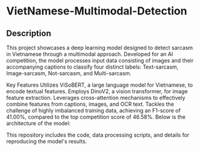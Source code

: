 # VietNamese-Multimodal-Detection
## Description
This project showcases a deep learning model designed to detect sarcasm in Vietnamese through a multimodal approach. Developed for an AI competition, the model processes input data consisting of images and their accompanying captions to classify four distinct labels: Text-sarcasm, Image-sarcasm, Not-sarcasm, and Multi-sarcasm.

Key Features
Utilizes ViSoBERT, a large language model for Vietnamese, to encode textual features.
Employs DinoV2, a vision transformer, for image feature extraction.
Leverages cross-attention mechanisms to effectively combine features from captions, images, and OCR text.
Tackles the challenge of highly imbalanced training data, achieving an F1-score of 41.00%, compared to the top competition score of 46.58%.
Below is the architecture of the model:


This repository includes the code, data processing scripts, and details for reproducing the model's results.
